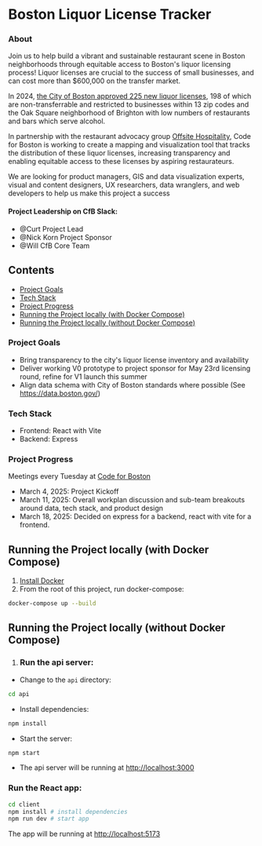 # Boston Liquor License Tracker

### About

Join us to help build a vibrant and sustainable restaurant scene in Boston neighborhoods through equitable access to Boston's liquor licensing process! Liquor licenses are crucial to the success of small businesses, and can cost more than $600,000 on the transfer market.

In 2024, [the City of Boston approved 225 new liquor licenses](https://www.wbur.org/news/2024/10/10/boston-liquor-license-expansion-what-to-know), 198 of which are non-transferrable and restricted to businesses within 13 zip codes and the Oak Square neighborhood of Brighton with low numbers of restaurants and bars which serve alcohol.

In partnership with the restaurant advocacy group [Offsite Hospitality](https://www.getoffsite.com/), Code for Boston is working to create a mapping and visualization tool that tracks the distribution of these liquor licenses, increasing transparency and enabling equitable access to these licenses by aspiring restaurateurs.

We are looking for product managers, GIS and data visualization experts, visual and content designers, UX researchers, data wranglers, and web developers to help us make this project a success

#### Project Leadership on CfB Slack:

- @Curt Project Lead
- @Nick Korn Project Sponsor
- @Will CfB Core Team

## Contents

- [Project Goals](#project-goals)
- [Tech Stack](#tech-stack)
- [Project Progress](#project-progress)
- [Running the Project locally (with Docker Compose)](#running-the-project-locally-with-docker-compose)
- [Running the Project locally (without Docker Compose)](#running-the-project-locally-without-docker-compose)

### Project Goals

- Bring transparency to the city's liquor license inventory and availability
- Deliver working V0 prototype to project sponsor for May 23rd licensing round, refine for V1 launch this summer
- Align data schema with City of Boston standards where possible (See https://data.boston.gov/)

### Tech Stack

- Frontend: React with Vite
- Backend: Express

### Project Progress

Meetings every Tuesday at [Code for Boston](https://www.codeforboston.org/)

- March 4, 2025: Project Kickoff
- March 11, 2025: Overall workplan discussion and sub-team breakouts around data, tech stack, and product design
- March 18, 2025: Decided on express for a backend, react with vite for a frontend.

## Running the Project locally (with Docker Compose)

1. [Install Docker](https://www.docker.com/)
2. From the root of this project, run docker-compose:

```bash
docker-compose up --build
```

## Running the Project locally (without Docker Compose)

1. ### Run the api server:

- Change to the `api` directory:

```bash
cd api
```

- Install dependencies:

```bash
npm install
```

- Start the server:

```bash
npm start
```

- The api server will be running at [http://localhost:3000](http://localhost:3000)

### Run the React app:

```bash
cd client
npm install # install dependencies
npm run dev # start app
```

The app will be running at [http://localhost:5173](http://localhost:5173)
